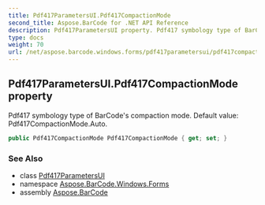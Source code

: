 ```yaml
---
title: Pdf417ParametersUI.Pdf417CompactionMode
second_title: Aspose.BarCode for .NET API Reference
description: Pdf417ParametersUI property. Pdf417 symbology type of BarCodes compaction mode. Default value Pdf417CompactionMode.Auto
type: docs
weight: 70
url: /net/aspose.barcode.windows.forms/pdf417parametersui/pdf417compactionmode/
---
```

## Pdf417ParametersUI.Pdf417CompactionMode property

Pdf417 symbology type of BarCode's compaction mode. Default value: Pdf417CompactionMode.Auto.

```csharp
public Pdf417CompactionMode Pdf417CompactionMode { get; set; }
```

### See Also

* class [Pdf417ParametersUI](../)
* namespace [Aspose.BarCode.Windows.Forms](../../../aspose.barcode.windows.forms/)
* assembly [Aspose.BarCode](../../../)



